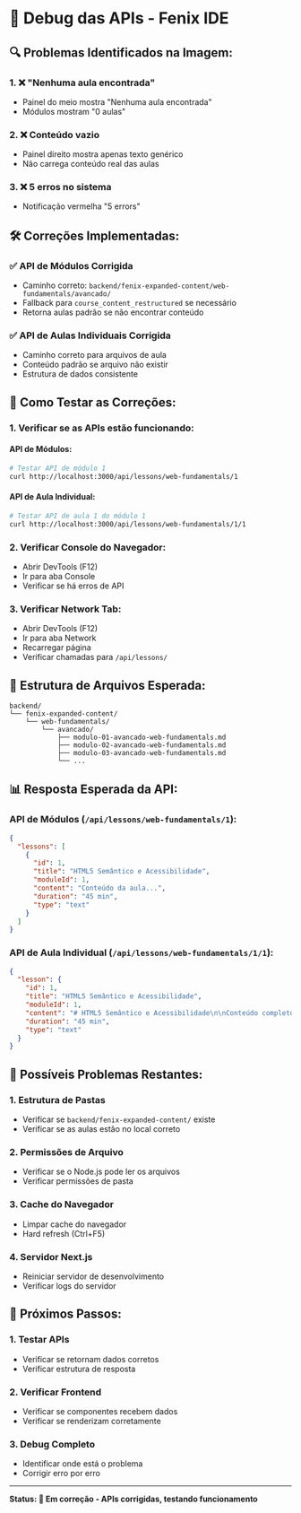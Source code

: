 # 🐛 Debug das APIs - Fenix IDE

## 🔍 **Problemas Identificados na Imagem:**

### **1. ❌ "Nenhuma aula encontrada"**
- Painel do meio mostra "Nenhuma aula encontrada"
- Módulos mostram "0 aulas"

### **2. ❌ Conteúdo vazio**
- Painel direito mostra apenas texto genérico
- Não carrega conteúdo real das aulas

### **3. ❌ 5 erros no sistema**
- Notificação vermelha "5 errors"

## 🛠️ **Correções Implementadas:**

### **✅ API de Módulos Corrigida**
- Caminho correto: `backend/fenix-expanded-content/web-fundamentals/avancado/`
- Fallback para `course_content_restructured` se necessário
- Retorna aulas padrão se não encontrar conteúdo

### **✅ API de Aulas Individuais Corrigida**
- Caminho correto para arquivos de aula
- Conteúdo padrão se arquivo não existir
- Estrutura de dados consistente

## 🧪 **Como Testar as Correções:**

### **1. Verificar se as APIs estão funcionando:**

#### **API de Módulos:**
```bash
# Testar API de módulo 1
curl http://localhost:3000/api/lessons/web-fundamentals/1
```

#### **API de Aula Individual:**
```bash
# Testar API de aula 1 do módulo 1
curl http://localhost:3000/api/lessons/web-fundamentals/1/1
```

### **2. Verificar Console do Navegador:**
- Abrir DevTools (F12)
- Ir para aba Console
- Verificar se há erros de API

### **3. Verificar Network Tab:**
- Abrir DevTools (F12)
- Ir para aba Network
- Recarregar página
- Verificar chamadas para `/api/lessons/`

## 🔧 **Estrutura de Arquivos Esperada:**

```
backend/
└── fenix-expanded-content/
    └── web-fundamentals/
        └── avancado/
            ├── modulo-01-avancado-web-fundamentals.md
            ├── modulo-02-avancado-web-fundamentals.md
            ├── modulo-03-avancado-web-fundamentals.md
            └── ...
```

## 📊 **Resposta Esperada da API:**

### **API de Módulos (`/api/lessons/web-fundamentals/1`):**
```json
{
  "lessons": [
    {
      "id": 1,
      "title": "HTML5 Semântico e Acessibilidade",
      "moduleId": 1,
      "content": "Conteúdo da aula...",
      "duration": "45 min",
      "type": "text"
    }
  ]
}
```

### **API de Aula Individual (`/api/lessons/web-fundamentals/1/1`):**
```json
{
  "lesson": {
    "id": 1,
    "title": "HTML5 Semântico e Acessibilidade",
    "moduleId": 1,
    "content": "# HTML5 Semântico e Acessibilidade\n\nConteúdo completo da aula...",
    "duration": "45 min",
    "type": "text"
  }
}
```

## 🚨 **Possíveis Problemas Restantes:**

### **1. Estrutura de Pastas**
- Verificar se `backend/fenix-expanded-content/` existe
- Verificar se as aulas estão no local correto

### **2. Permissões de Arquivo**
- Verificar se o Node.js pode ler os arquivos
- Verificar permissões de pasta

### **3. Cache do Navegador**
- Limpar cache do navegador
- Hard refresh (Ctrl+F5)

### **4. Servidor Next.js**
- Reiniciar servidor de desenvolvimento
- Verificar logs do servidor

## 🎯 **Próximos Passos:**

### **1. Testar APIs**
- Verificar se retornam dados corretos
- Verificar estrutura de resposta

### **2. Verificar Frontend**
- Verificar se componentes recebem dados
- Verificar se renderizam corretamente

### **3. Debug Completo**
- Identificar onde está o problema
- Corrigir erro por erro

---

**Status: 🔧 Em correção - APIs corrigidas, testando funcionamento**












